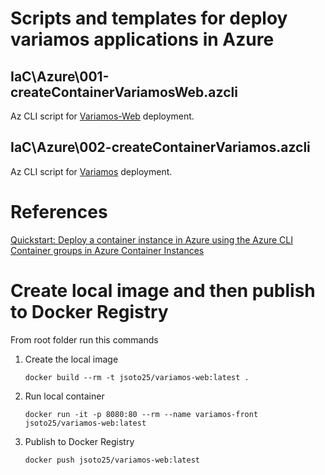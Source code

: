 # Scripts and templates for deploy variamos applications in Azure

## IaC\Azure\001-createContainerVariamosWeb.azcli

Az CLI script for [Variamos-Web](http://variamos-web.eastus.azurecontainer.io) deployment.

## IaC\Azure\002-createContainerVariamos.azcli

Az CLI script for [Variamos](http://variamos.eastus.azurecontainer.io) deployment.

# References

[Quickstart: Deploy a container instance in Azure using the Azure CLI](https://docs.microsoft.com/en-us/azure/container-instances/container-instances-quickstart)
[Container groups in Azure Container Instances](https://docs.microsoft.com/en-us/azure/container-instances/container-instances-container-groups)

# Create local image and then publish to Docker Registry

From root folder run this commands 

1. Create the local image

    `docker build --rm -t jsoto25/variamos-web:latest .`

1. Run local container

    `docker run -it -p 8080:80 --rm --name variamos-front jsoto25/variamos-web:latest`

1. Publish to Docker Registry

    `docker push jsoto25/variamos-web:latest`
